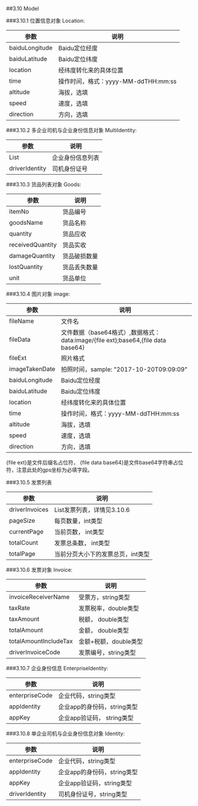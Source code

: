 ##3.10 <span id="3-10">Model</span>

###3.10.1 <span id="3-10-1">位置信息对象</span>
Location:

参数 | 说明
----- | -----
baiduLongitude | Baidu定位经度
baiduLatitude | Baidu定位纬度
location | 经纬度转化来的具体位置
time | 操作时间，格式：yyyy-MM-ddTHH:mm:ss
altitude | 海拔，选填
speed | 速度，选填
direction | 方向，选填

###3.10.2 <span id="3-10-2">多企业司机与企业身份信息对象</span>
MultiIdentity:

参数 | 说明
----- | -----
List | 企业身份信息列表
driverIdentity | 司机身份证号

###3.10.3 <span id="3-10-3">货品列表对象</span>
Goods:

参数 | 说明
----- | -----
itemNo | 货品编号
goodsName | 货品名称
quantity | 货品应收
receivedQuantity | 货品实收
damageQuantity | 货品破损数量
lostQuantity | 货品丢失数量
unit | 货品单位

###3.10.4 <span id="3-10-4">图片对象</span>
image:

参数 | 说明
----- | -----
fileName | 文件名
fileData | 文件数据（base64格式）,数据格式：<br/>data:image/{file ext};base64,{file data base64}
fileExt | 照片格式
imageTakenDate | 拍照时间，sample: "2017-10-20T09:09:09" 
baiduLongitude | Baidu定位经度
baiduLatitude | Baidu定位纬度
location | 经纬度转化来的具体位置
time | 操作时间，格式：yyyy-MM-ddTHH:mm:ss
altitude | 海拔，选填
speed | 速度，选填
direction | 方向，选填

{file ext}是文件后缀名占位符， {file data base64}是文件base64字符串占位符，注意此处的gps坐标为必填字段。

###3.10.5 <span id="3-10-5">发票列表</span>

参数 | 说明
----- | -----
driverInvoices | List<Invoice>发票列表，详情见3.10.6
pageSize | 每页数量，int类型
currentPage | 当前页数， int类型
totalCount | 发票总条数， int类型
totalPage | 当前分页大小下的发票总页，int类型

###3.10.6 <span id="3-10-6">发票对象</span>
Invoice:

参数 | 说明
----- | -----
invoiceReceiverName | 受票方，string类型
taxRate | 发票税率，double类型
taxAmount | 税额， double类型
totalAmount | 金额， double类型
totalAmountIncludeTax | 金额+税额，double类型
driverInvoiceCode | 发票编号，string类型

###3.10.7 <span id="3-10-7">企业身份信息</span>
EnterpriseIdentity:

参数 | 说明
----- | -----
enterpriseCode | 企业代码，string类型
appIdentity | 企业app的身份码，string类型
appKey | 企业app验证码， string类型

###3.10.8 <span id="3-10-8">单企业司机与企业身份信息对象</span>
Identity:

参数 | 说明
----- | -----
enterpriseCode | 企业代码，string类型
appIdentity | 企业app的身份码，string类型
appKey | 企业app验证码，string类型
driverIdentity | 司机身份证号，string类型
